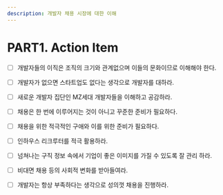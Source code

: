 ```yaml
---
description: 개발자 채용 시장에 대한 이해
---
```


# PART1. Action Item

* [ ] 개발자들의 이직은 조직의 크기와 관계없으며 이들의 문화이므로 이해해야 한다. 
* [ ] 개발자가 없으면 스타트업도 없다는 생각으로 개발자를 대하라. 
* [ ] 새로운 개발자 집단인 MZ세대 개발자들을 이해하고 공감하라. 
* [ ] 채용은 한 번에 이루어지는 것이 아니고 꾸준한 준비가 필요하다. 
* [ ] 채용을 위한 적극적인 구애와 이를 위한 준비가 필요하다. 
* [ ] 인하우스 리크루터를 적극 활용하라. 
* [ ] 넘쳐나는 구직 정보 속에서 기업이 좋은 이미지를 가질 수 있도록 잘 관리 하라. 
* [ ] 비대면 채용 등의 사회적 변화를 받아들여라. 
* [ ] 개발자는 항상 부족하다는 생각으로 성의껏 채용을 진행하라.

